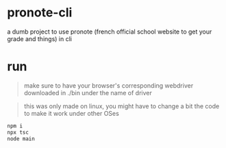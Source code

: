 # pronote-cli

a dumb project to use pronote (french official school website to get your grade and things) in cli

# run 

> make sure to have your browser's corresponding webdriver downloaded in ./bin under the name of driver

> this was only made on linux, you might have to change a bit the code to make it work under other OSes

```bash
npm i
npx tsc
node main
```